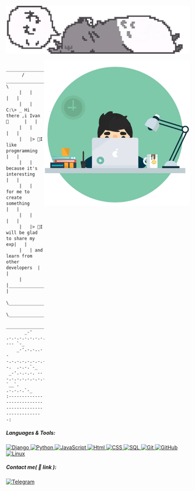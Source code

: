 <a href='https://github.com/TribQq'>
   
![header](https://github.com/TribQq/TribQq/blob/main/assets/headerV2fixed.webp)
</a>

<!--   <style>
   .text_in_tag {
    margin-top: -5px; /* Отрицательный отступ между заголовком и текстом */
   }
  </style> -->


<a href='https://github.com/TribQq'> <img align="right" alt="GIF" src="https://github.com/TribQq/TribQq/blob/main/assets/coding1crop.gif?raw=true" width="400"  /> </a>

<!-- <img align="right" alt="GIF" src="https://github.com/TribQq/TribQq/blob/main/assets/coding7.gif?raw=true"  /> -->


 ```
         ______________________________________
       /   _________________________________    \
      |   |                                  |   |
      |   |  C:\> _ Hi there ,i Ivan 👋      |   |
      |   |                                  |   |
      |   |> 🙌I like progmramming           |   |
      |   |   because it's interesting       |   |
      |   |   for me to create something     |   |
      |   |                                  |   |
      |   |> 🐼I will be glad to share my exp|   |
      |   | and learn from other developers  |   |           
      |   |__________________________________|   |
       \________________________________________/
           \_________________________________/
           ____________________________________
        _-'   .-.-.-.-.-.-.-.-.-.-.-.-.-.  --- `-_
     _-'.-.-..---.-.-.-.-.-.-.-.-.-.-.-.--.  .-.-.`-_
  _-'.-.-.-. ---.-.-.-.-.-.-.-.-.-.-.-.-`__`. .-.-.-.`-_
:-------------------------------------------------------: 
```


##### Languages & Tools:
<a href='https://github.com/TribQq'>

![Django](https://img.shields.io/badge/Django-white?style=flat&logo=Django&logoColor=007D21&)
![Python](https://img.shields.io/badge/Python-white?style=flat&logo=Python&logoColor=4C5CD8)
![JavaScript](https://img.shields.io/badge/JavaScript-white?style=flat&logo=JavaScript&logoColor=FFAB00)
![Html](https://img.shields.io/badge/HTML-white?style=flat&logo=HTML5&logoColor=FF5600)
![CSS](https://img.shields.io/badge/CSS-white?style=flat&logo=CSS3&logoColor=FF5600)
![SQL](https://img.shields.io/badge/SQL-white?style=flat&logo=SQLite&logoColor=4C5CD8)
![Git](https://img.shields.io/badge/Git-white?style=flat&logo=GIT&logoColor=A63800)
![GitHub](https://img.shields.io/badge/GitHub-white?style=flat&logo=GITHUB&logoColor=black)
![Linux](https://img.shields.io/badge/Linux-white?style=flat&logo=Linux&logoColor=black)
</a>

<p> </p>

##### Contact me( :link: link ):
<a href='https://t.me/Qq_user'>![Telegram](https://img.shields.io/badge/Tg-white?style=plastic&logo=Telegram&logoColor=)</a>



<!--
**TribQq/TribQq** is a ✨ _special_ ✨ repository because its `README.md` (this file) appears on your GitHub profile.

Here are some ideas to get you started:

- 🔭 I’m currently working on ...
- 🌱 I’m currently learning ...
- 👯 I’m looking to collaborate on ...
- 🤔 I’m looking for help with ...
- 💬 Ask me about ...
- 📫 How to reach me: ...
- 😄 Pronouns: ...
- ⚡ Fun fact: ...
-->
